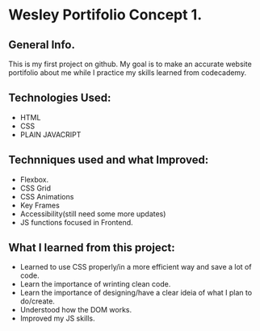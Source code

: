 # Wesley Portifolio Concept 1.

## General Info.
This is my first project on github.
My goal is to make an accurate website portifolio about me while I practice my skills learned from codecademy.

## Technologies Used:

* HTML
* CSS
* PLAIN JAVACRIPT 

## Technniques used and what Improved:

* Flexbox.
* CSS Grid
* CSS Animations
* Key Frames
* Accessibility(still need some more updates)
* JS functions focused in Frontend.

## What I learned from this project:

* Learned to use CSS properly/in a more efficient way and save a lot of code.
* Learn the importance of wrinting clean code.
* Learn the importance of designing/have a clear ideia of what I plan to do/create.
* Understood how the DOM works.
* Improved my JS skills.
